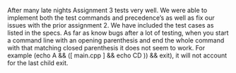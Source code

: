 After many late nights Assignment 3 tests very well. We were able to implement both the test commands and precedence’s as well as fix our issues with the prior assignment 2. We have included the test cases as listed in the specs. As far as know bugs after a lot of testing, when you start a command line with an opening parenthesis and end the whole command with that matching closed parenthesis it does not seem to work. For example (echo A && ([ main.cpp ] && echo CD )) && exit), it will not account for the last child exit.
